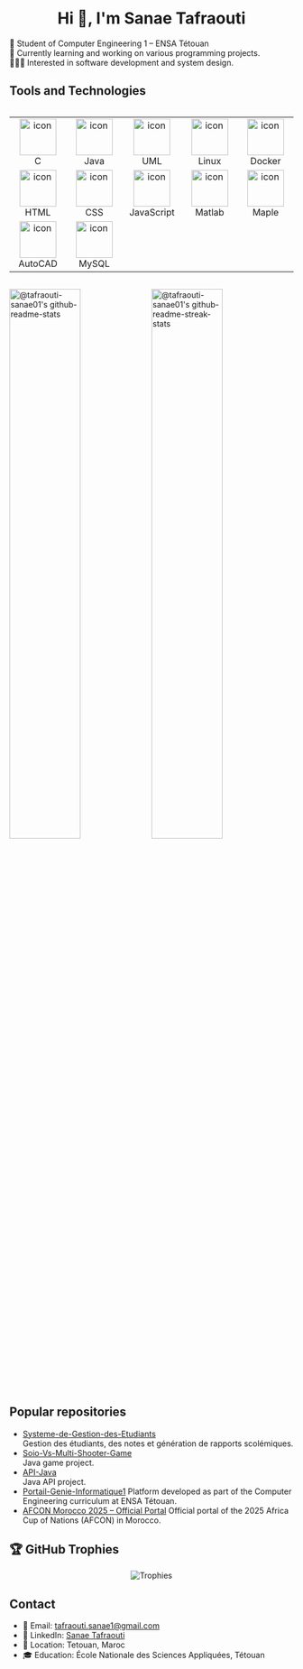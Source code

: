 <h1 align="center">Hi 👋, I'm Sanae Tafraouti</h1>

🔭 Student of Computer Engineering 1 – ENSA Tétouan<br/>
🌱 Currently learning and working on various programming projects.<br/>
👩🏽‍💻 Interested in software development and system design.</br>

<p align="center">

## Tools and Technologies
<div style="display: flex; align-items: flex-start; align: center">
<table align="center">
  <tr>
    <td align="center" width="96">
        <img src="https://camo.githubusercontent.com/9c35a7e95965c6c4bb6f755421fda7ca7d81e0bdc45e98c5f5e527837c029fdd/68747470733a2f2f692e70696e696d672e636f6d2f6f726967696e616c732f39622f61302f32662f39626130326635613833653330623935653065316564383432383234396564642e676966" alt="icon" width="65" height="65" />
      <br>C
    </td>
    <td align="center" width="96">
        <img src= "https://techstack-generator.vercel.app/java-icon.svg" alt="icon" width="65" height="65" />
      <br>Java
    </td>
    <td align="center" width="96">
        <img src="https://encrypted-tbn0.gstatic.com/images?q=tbn:ANd9GcSYAm56KxOvcav1Ze35W9hWx2gRFlWLYbCwpA&s" alt="icon" width="65" height="65" />
      <br>UML
    </td>
    <td align="center" width="96">
        <img src="https://cdn.jsdelivr.net/gh/devicons/devicon@latest/icons/linux/linux-original.svg" alt="icon" width="65" height="65" />
      <br>Linux
    </td>
    <td align="center" width="96">
        <img src="https://cdn.jsdelivr.net/gh/devicons/devicon@latest/icons/docker/docker-original.svg" alt="icon" width="65" height="65" />
      <br>Docker
    </td>
  </tr>
  <tr>
    <td align="center" width="96">
        <img src="https://cdn.jsdelivr.net/gh/devicons/devicon@latest/icons/html5/html5-original.svg" alt="icon" width="65" height="65" />
      <br>HTML
    </td>
    <td align="center" width="96">
        <img src="https://cdn.jsdelivr.net/gh/devicons/devicon@latest/icons/css3/css3-original.svg" alt="icon" width="65" height="65" />
      <br>CSS
    </td>
    <td align="center" width="96">
        <img src="https://cdn.jsdelivr.net/gh/devicons/devicon@latest/icons/javascript/javascript-original.svg" alt="icon" width="65" height="65" />
      <br>JavaScript
    </td>
    <td align="center" width="96">
        <img src="https://camo.githubusercontent.com/5e5ac497c124a29ef845f66c20aea53828795526268954ad30eab2eb20de476b/68747470733a2f2f63646e2e6a7364656c6976722e6e65742f67682f64657669636f6e732f64657669636f6e406c61746573742f69636f6e732f6d61746c61622f6d61746c61622d6f726967696e616c2e737667" alt="icon" width="65" height="65" />
      <br>Matlab
    </td>
    <td align="center" width="96">
        <img src="https://www.maplesoft.com/images2015/Maple_lg.png" alt="icon" width="65" height="65" />
      <br>Maple
    </td>
  </tr>
  <tr>
    <td align="center" width="96">
        <img src="https://cdn2.iconfinder.com/data/icons/icons-mega-pack-1-and-2/256/Autodesk_AutoCAD.png" alt="icon" width="65" height="65" />
      <br>AutoCAD
    </td>
    <td align="center" width="96">
        <img src="https://techstack-generator.vercel.app/mysql-icon.svg" alt="icon" width="65" height="65" />
      <br>MySQL
    </td>
  </tr>
</table>

</div>

<p align="center">

<a href="https://github.com/tafraouti-sanae01?tab=repositories"><img src="https://github-readme-stats-one-bice.vercel.app/api?username=tafraouti-sanae01&theme=gotham&show_icons=true&count_private=true&hide_border=false&role=OWNER,ORGANIZATION_MEMBER,COLLABORATOR"  width="50%" alt="@tafraouti-sanae01's github-readme-stats"/></a><a href="https://github.com/tafraouti-sanae01?tab=stars"><img src="https://github-readme-streak-stats.herokuapp.com?user=tafraouti-sanae01&theme=gotham&hide_border=false&date_format=M%20j%5B%2C%20Y%5D"  width="50%" alt="@tafraouti-sanae01's github-readme-streak-stats"/></a>
</p>

## Popular repositories
- [Systeme-de-Gestion-des-Etudiants](https://github.com/tafraouti-sanae01/Systeme-de-Gestion-des-Etudiants-.git)  
  Gestion des étudiants, des notes et génération de rapports scolémiques.
- [Soio-Vs-Multi-Shooter-Game](https://github.com/tafraouti-sanae01/Solo-Vs-Multi-Shooter-Game.git)  
  Java game project. 
- [API-Java](https://github.com/tafraouti-sanae01/API-Java.git)  
  Java API project.
- [Portail-Genie-Informatique1](https://github.com/tafraouti-sanae01/Portail-Genie-Informatique1.git)
  Platform developed as part of the Computer Engineering curriculum at ENSA Tétouan.
- [AFCON Morocco 2025 – Official Portal](https://github.com/iSOx64/projet_web25.git)
  Official portal of the 2025 Africa Cup of Nations (AFCON) in Morocco.

## 🏆 GitHub Trophies
<div align="center">
  <img src="https://github-profile-trophy.vercel.app/?username=tafraouti-sanae01&theme=discord&no-frame=true&no-bg=true&margin-w=15" alt="Trophies">
</div>

## Contact
- 📧 Email: tafraouti.sanae1@gmail.com
- 🔗 LinkedIn: [Sanae Tafraouti](https://www.linkedin.com/in/sanae-tafraouti-040a92362/?utm_source=share&utm_campaign=share_via&utm_content=profile&utm_medium=ios_app)
- 📍 Location: Tetouan, Maroc
- 🎓 Education: École Nationale des Sciences Appliquées, Tétouan
